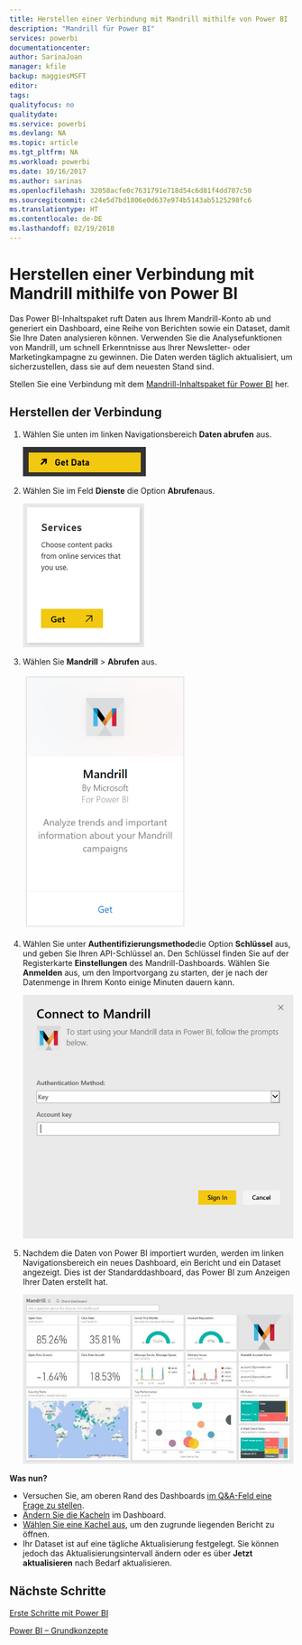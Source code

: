 ```yaml
---
title: Herstellen einer Verbindung mit Mandrill mithilfe von Power BI
description: "Mandrill für Power BI"
services: powerbi
documentationcenter: 
author: SarinaJoan
manager: kfile
backup: maggiesMSFT
editor: 
tags: 
qualityfocus: no
qualitydate: 
ms.service: powerbi
ms.devlang: NA
ms.topic: article
ms.tgt_pltfrm: NA
ms.workload: powerbi
ms.date: 10/16/2017
ms.author: sarinas
ms.openlocfilehash: 32058acfe0c7631791e718d54c6d81f4dd707c50
ms.sourcegitcommit: c24e5d7bd1806e0d637e974b5143ab5125298fc6
ms.translationtype: HT
ms.contentlocale: de-DE
ms.lasthandoff: 02/19/2018
---
```

# <a name="connect-to-mandrill-with-power-bi"></a>Herstellen einer Verbindung mit Mandrill mithilfe von Power BI
Das Power BI-Inhaltspaket ruft Daten aus Ihrem Mandrill-Konto ab und generiert ein Dashboard, eine Reihe von Berichten sowie ein Dataset, damit Sie Ihre Daten analysieren können. Verwenden Sie die Analysefunktionen von Mandrill, um schnell Erkenntnisse aus Ihrer Newsletter- oder Marketingkampagne zu gewinnen. Die Daten werden täglich aktualisiert, um sicherzustellen, dass sie auf dem neuesten Stand sind.

Stellen Sie eine Verbindung mit dem [Mandrill-Inhaltspaket für Power BI](http://app.powerbi.com/getdata/services/mandrill) her.

## <a name="how-to-connect"></a>Herstellen der Verbindung
1. Wählen Sie unten im linken Navigationsbereich **Daten abrufen** aus.
   
    ![](media/service-connect-to-mandrill/getdata.png)
2. Wählen Sie im Feld **Dienste** die Option **Abrufen**aus.
   
    ![](media/service-connect-to-mandrill/services.png)
3. Wählen Sie **Mandrill** > **Abrufen** aus.
   
    ![](media/service-connect-to-mandrill/mandrill.png)
4. Wählen Sie unter **Authentifizierungsmethode**die Option **Schlüssel** aus, und geben Sie Ihren API-Schlüssel an. Den Schlüssel finden Sie auf der Registerkarte **Einstellungen** des Mandrill-Dashboards. Wählen Sie **Anmelden** aus, um den Importvorgang zu starten, der je nach der Datenmenge in Ihrem Konto einige Minuten dauern kann.
   
    ![](media/service-connect-to-mandrill/auth.png)
5. Nachdem die Daten von Power BI importiert wurden, werden im linken Navigationsbereich ein neues Dashboard, ein Bericht und ein Dataset angezeigt. Dies ist der Standarddashboard, das Power BI zum Anzeigen Ihrer Daten erstellt hat.
   
    ![](media/service-connect-to-mandrill/mandrill-dashboard1.jpg)

**Was nun?**

* Versuchen Sie, am oberen Rand des Dashboards [im Q&A-Feld eine Frage zu stellen](power-bi-q-and-a.md).
* [Ändern Sie die Kacheln](service-dashboard-edit-tile.md) im Dashboard.
* [Wählen Sie eine Kachel aus](service-dashboard-tiles.md), um den zugrunde liegenden Bericht zu öffnen.
* Ihr Dataset ist auf eine tägliche Aktualisierung festgelegt. Sie können jedoch das Aktualisierungsintervall ändern oder es über **Jetzt aktualisieren** nach Bedarf aktualisieren.

## <a name="next-steps"></a>Nächste Schritte
[Erste Schritte mit Power BI](service-get-started.md)

[Power BI – Grundkonzepte](service-basic-concepts.md)

